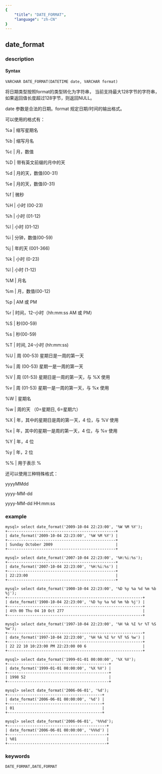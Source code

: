 ```yaml
---
{
    "title": "DATE_FORMAT",
    "language": "zh-CN"
}
---
```


<!-- 
Licensed to the Apache Software Foundation (ASF) under one
or more contributor license agreements.  See the NOTICE file
distributed with this work for additional information
regarding copyright ownership.  The ASF licenses this file
to you under the Apache License, Version 2.0 (the
"License"); you may not use this file except in compliance
with the License.  You may obtain a copy of the License at

  http://www.apache.org/licenses/LICENSE-2.0

Unless required by applicable law or agreed to in writing,
software distributed under the License is distributed on an
"AS IS" BASIS, WITHOUT WARRANTIES OR CONDITIONS OF ANY
KIND, either express or implied.  See the License for the
specific language governing permissions and limitations
under the License.
-->

## date_format
### description
#### Syntax

`VARCHAR DATE_FORMAT(DATETIME date, VARCHAR format)`


将日期类型按照format的类型转化为字符串，
当前支持最大128字节的字符串，如果返回值长度超过128字节，则返回NULL。

date 参数是合法的日期。format 规定日期/时间的输出格式。

可以使用的格式有：

%a | 缩写星期名     
                              
%b | 缩写月名   
                                  
%c | 月，数值 

%D | 带有英文前缀的月中的天       
               
%d | 月的天，数值(00-31)

%e | 月的天，数值(0-31)

%f | 微秒

%H | 小时 (00-23)

%h | 小时 (01-12)

%I | 小时 (01-12)

%i | 分钟，数值(00-59)

%j | 年的天 (001-366)

%k | 小时 (0-23)

%l | 小时 (1-12)

%M | 月名

%m | 月，数值(00-12)

%p | AM 或 PM

%r | 时间，12-小时（hh:mm:ss AM 或 PM）

%S | 秒(00-59)

%s | 秒(00-59)

%T | 时间, 24-小时 (hh:mm:ss)

%U | 周 (00-53) 星期日是一周的第一天

%u | 周 (00-53) 星期一是一周的第一天

%V | 周 (01-53) 星期日是一周的第一天，与 %X 使用

%v | 周 (01-53) 星期一是一周的第一天，与 %x 使用

%W | 星期名

%w | 周的天 （0=星期日, 6=星期六）

%X | 年，其中的星期日是周的第一天，4 位，与 %V 使用

%x | 年，其中的星期一是周的第一天，4 位，与 %v 使用

%Y | 年，4 位          
                           
%y | 年，2 位

%% | 用于表示 %

还可以使用三种特殊格式：

yyyyMMdd

yyyy-MM-dd

yyyy-MM-dd HH:mm:ss

### example

```
mysql> select date_format('2009-10-04 22:23:00', '%W %M %Y');
+------------------------------------------------+
| date_format('2009-10-04 22:23:00', '%W %M %Y') |
+------------------------------------------------+
| Sunday October 2009                            |
+------------------------------------------------+

mysql> select date_format('2007-10-04 22:23:00', '%H:%i:%s');
+------------------------------------------------+
| date_format('2007-10-04 22:23:00', '%H:%i:%s') |
+------------------------------------------------+
| 22:23:00                                       |
+------------------------------------------------+

mysql> select date_format('1900-10-04 22:23:00', '%D %y %a %d %m %b %j');
+------------------------------------------------------------+
| date_format('1900-10-04 22:23:00', '%D %y %a %d %m %b %j') |
+------------------------------------------------------------+
| 4th 00 Thu 04 10 Oct 277                                   |
+------------------------------------------------------------+

mysql> select date_format('1997-10-04 22:23:00', '%H %k %I %r %T %S %w');
+------------------------------------------------------------+
| date_format('1997-10-04 22:23:00', '%H %k %I %r %T %S %w') |
+------------------------------------------------------------+
| 22 22 10 10:23:00 PM 22:23:00 00 6                         |
+------------------------------------------------------------+

mysql> select date_format('1999-01-01 00:00:00', '%X %V'); 
+---------------------------------------------+
| date_format('1999-01-01 00:00:00', '%X %V') |
+---------------------------------------------+
| 1998 52                                     |
+---------------------------------------------+

mysql> select date_format('2006-06-01', '%d');
+------------------------------------------+
| date_format('2006-06-01 00:00:00', '%d') |
+------------------------------------------+
| 01                                       |
+------------------------------------------+

mysql> select date_format('2006-06-01', '%%%d');
+--------------------------------------------+
| date_format('2006-06-01 00:00:00', '%%%d') |
+--------------------------------------------+
| %01                                        |
+--------------------------------------------+
```

### keywords

    DATE_FORMAT,DATE,FORMAT

